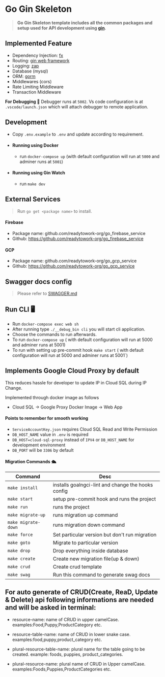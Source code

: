 # Go Gin Skeleton

> **Go Gin Skeleton template includes all the common packages and setup used for API development using [gin](https://gin-gonic.com).**

## Implemented Feature

- Dependency Injection: [fx](https://github.com/uber-go/fx)
- Routing: [gin web framework](https://gin-gonic.com)
- Logging: [zap](https://github.com/uber-go/zap)
- Database (mysql)
- ORM: [gorm](https://gorm.io/docs)
- Middlewares (cors)
- Rate Limiting Middleware
- Transaction Middleware

**For Debugging 🐞** Debugger runs at `5002`. Vs code configuration is at `.vscode/launch.json` which will attach debugger to remote application.

## Development

- Copy `.env.example` to `.env` and update according to requirement.
- #### Running using Docker
  - run `docker-compose up` (with default configuration will run at `5000` and adminer runs at `5001`)
- #### Running using Gin Watch
  - run `make dev`

## External Services
> Run `go get <package name>` to install.

#### Firebase
  - Package name: github.com/readytowork-org/go_firebase_service
  - Github: https://github.com/readytowork-org/go_firebase_service

#### GCP
  - Package name: github.com/readytowork-org/go_gcp_service
  - Github: https://github.com/readytowork-org/go_gcp_service


## Swagger docs config
> Please refer to [SWAGGER.md](https://github.com/readytowork-org/go-gin-skeleton/blob/develop/SWAGGER.md)

## Run CLI 🖥

- Run `docker-compose exec web sh`
- After running type `./__debug_bin cli` you will start cli application.
- Choose the commands to run afterwards.
- To run `docker-compose up` ( with default configuration will run at 5000 and adminer runs at 5001)
- To run with setting up pre-commit hook `make start` ( with default configuration will run at 5000 and adminer runs at 5001`)

## Implements Google Cloud Proxy by default

This reduces hassle for developer to update IP in Cloud SQL during IP Change.

Implemented through docker image as follows

- Cloud SQL -> Google Proxy Docker Image -> Web App

#### Points to remember for smooth working

- `ServiceAccountKey.json` requires Cloud SQL Read and Write Permission
- `DB_HOST_NAME` value in `.env` is required
- `DB_HOST=cloud-sql-proxy` instead of `IPV4` or `DB_HOST_NAME` for development environment
- `DB_PORT` will be `3306` by default

#### Migration Commands 🛳

| Command             | Desc                                               |
| ------------------- | -------------------------------------------------- |
| `make install`      | installs goalngci-lint and change the hooks config |
| `make start`        | setup pre-commit hook and runs the project         |
| `make run`          | runs the project                                   |
| `make migrate-up`   | runs migration up command                          |
| `make migrate-down` | runs migration down command                        |
| `make force`        | Set particular version but don't run migration     |
| `make goto`         | Migrate to particular version                      |
| `make drop`         | Drop everything inside database                    |
| `make create`       | Create new migration file(up & down)               |
| `make crud`         | Create crud template                               |
| `make swag`         | Run this command to generate swag docs             |

## For auto generate of CRUD(Create, ReaD, Update & Delete) api following informations are needed and will be asked in terminal:

- resource-name: name of CRUD in upper camelCase. examples:Food,Puppy,ProductCategory etc.

- resource-table-name: name of CRUD in lower snake case. examples:food,puppy,product_category etc.

- plural-resource-table-name: plural name for the table going to be created. example: foods, puppies, product_categories.

- plural-resource-name: plural name of CRUD in Upper camelCase. examples:Foods,Puppies,ProductCategories etc.
